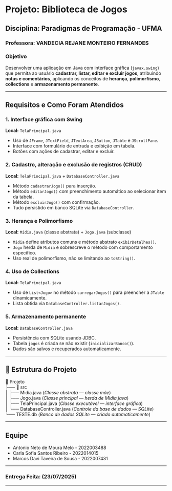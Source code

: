 # Projeto: Biblioteca de Jogos
## Disciplina: Paradigmas de Programação - UFMA
### Professora: VANDECIA REJANE MONTEIRO FERNANDES

### Objetivo
Desenvolver uma aplicação em Java com interface gráfica (`javax.swing`) que permita ao usuário **cadastrar, listar, editar e excluir jogos**, atribuindo **notas e comentários**, aplicando os conceitos de **herança**, **polimorfismo**, **collections** e **armazenamento permanente**.

---

##  Requisitos e Como Foram Atendidos

### 1. Interface gráfica com Swing
**Local:** `TelaPrincipal.java`
- Uso de `JFrame`, `JTextField`, `JTextArea`, `JButton`, `JTable` e `JScrollPane`.
- Interface com formulário de entrada e exibição em tabela.
- Botões com ações de cadastrar, editar e excluir.

### 2. Cadastro, alteração e exclusão de registros (CRUD)
**Local:** `TelaPrincipal.java` + `DatabaseController.java`
- Método `cadastrarJogo()` para inserção.
- Método `editarJogo()` com preenchimento automático ao selecionar item da tabela.
- Método `excluirJogo()` com confirmação.
- Tudo persistido em banco SQLite via `DatabaseController`.

### 3. Herança e Polimorfismo
**Local:** `Midia.java` (classe abstrata) + `Jogo.java` (subclasse)
- `Midia` define atributos comuns e método abstrato `exibirDetalhes()`.
- `Jogo` herda de `Midia` e sobrescreve o método com comportamento específico.
- Uso real de polimorfismo, não se limitando ao `toString()`.

### 4. Uso de Collections
**Local:** `TelaPrincipal.java`
- Uso de `List<Jogo>` no método `carregarJogos()` para preencher a `JTable` dinamicamente.
- Lista obtida via `DatabaseController.listarJogos()`.

### 5. Armazenamento permanente
**Local:** `DatabaseController.java`
- Persistência com SQLite usando JDBC.
- Tabela `jogos` é criada se não existir (`inicializarBanco()`).
- Dados são salvos e recuperados automaticamente.

---

## 📂 Estrutura do Projeto

📁 Projeto  
├── 📁 src  
│   ├── Midia.java               (*Classe abstrata — classe mãe*)  
│   ├── Jogo.java                (*Classe principal — herda de Midia.java*)  
│   ├── TelaPrincipal.java       (*Classe executável — interface gráfica*)  
│   └── DatabaseController.java  (*Controle da base de dados — SQLite*)  
└── TESTE.db                     (*Banco de dados SQLite — criado automaticamente*)



---

## Equipe

- Antonio Neto de Moura Melo - 2022003488
- Carla Sofia Santos Ribeiro - 2022014015
- Marcos Davi Taveira de Sousa - 2022007431

---

### Entrega Feita: (23/07/2025)

---
